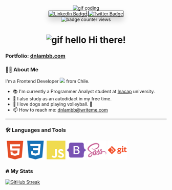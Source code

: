 <div id="gif" align="center">
    <img width="200" src="https://media.giphy.com/media/gjrYDwbjnK8x36xZIO/giphy.gif" alt="gif coding">
</div>

<section id="badges" align="center">
  <a href="https://www.linkedin.com/in/daniel-cordero-mel%C3%A9ndez-528b11224/">
    <img src="https://img.shields.io/badge/LinkedIn-green?style=for-the-badge&logo=linkedin&logoColor=black" style="border: 1px solid black; box-shadow: 0 10px 20px rgb(0,0,0,.2);" alt="LinkedIn Badge">
  </a>
  <a href="https://twitter.com/dnlambb">
    <img src="https://img.shields.io/badge/Twitter-green?style=for-the-badge&logo=twitter&logoColor=black" style="border: 1px solid black; box-shadow: 0 10px 20px rgb(0,0,0,.2);" alt="Twitter Badge">
  </a>
  <div id="counterViews-Container">
    <img src="https://komarev.com/ghpvc/?username=dnlambb&style=flat-square&color=green" alt="badge counter views">
  </div>
</section>

<h1 align="center">
  <img width="30px" src="https://media.giphy.com/media/hvRJCLFzcasrR4ia7z/giphy.gif" alt="gif hello">
  Hi there!
</h1>

### Portfolio: [dnlambb.com](https://dnlambb.com)


### :technologist: About Me
I'm a Frontend Developer <img src="https://media.giphy.com/media/WUlplcMpOCEmTGBtBW/giphy.gif" width="30"> from Chile.
- :books: I'm currently a Programmer Analyst student at [Inacap](https://portales.inacap.cl) university.
- :seedling: I also study as an autodidact in my free time.
- :dog: I love dogs and playing volleyball. :volleyball:
- :mailbox: How to reach me: dnlambb@writeme.com

***
  
### :hammer_and_wrench: Languages and Tools
<div>
  <img src="https://github.com/devicons/devicon/blob/master/icons/html5/html5-plain.svg" title="Html" alt="Html" width="60" height="60"/>
  <img src="https://github.com/devicons/devicon/blob/master/icons/css3/css3-plain.svg" title="Css" alt="Css" width="60" height="60"/>
  <img src="https://github.com/devicons/devicon/blob/master/icons/javascript/javascript-plain.svg" title="JavaScript" alt="JavaScript" width="60" height="60"/>
  <img src="https://github.com/devicons/devicon/blob/master/icons/bootstrap/bootstrap-plain.svg" title="Bootstrap" alt="Bootstrap" width="60" height="60"/>
  <img src="https://github.com/devicons/devicon/blob/master/icons/sass/sass-original.svg" title="Sass" alt="Sass" width="60" height="60"/>
  <img src="https://github.com/devicons/devicon/blob/master/icons/git/git-plain-wordmark.svg" title="Git" alt="Git" width="60" height="60"/>
</div>
  
### :fire: My Stats
[![GitHub Streak](https://github-readme-streak-stats.herokuapp.com?user=dnlambb&theme=merko&hide_border=true&background=161B22)](https://git.io/streak-stats)

